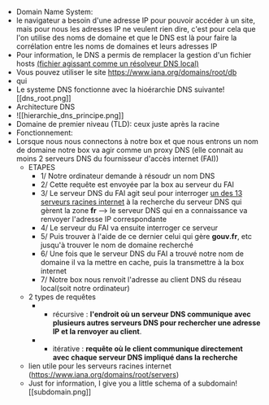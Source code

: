 - Domain Name System: 
- le navigateur a besoin d'une adresse IP pour pouvoir accéder à un site, mais pour nous les adresses IP ne veulent rien dire, c'est pour cela que l'on utilise des noms de domaine et  que le DNS est là pour faire la corrélation entre les noms de domaines et leurs adresses IP
- Pour information, le DNS a permis de remplacer la gestion d'un fichier hosts [(fichier agissant comme un résolveur DNS local)](https://www.it-connect.fr/le-fichier-hosts-de-windows-cest-quoi/)
- Vous pouvez utiliser le site https://www.iana.org/domains/root/db
- qui 
- Le systeme DNS fonctionne avec la hioérarchie DNS suivante![[dns_root.png]]
- Architecture DNS
- ![[hierarchie_dns_principe.png]]
- Domaine de premier niveau (TLD): ceux juste après la racine
- Fonctionnement:
- Lorsque nous nous connectons à notre box et que nous entrons un nom de domaine notre box va agir comme un proxy DNS (elle connait au moins 2 serveurs DNS du fournisseur d'accès internet (FAI))
	- ETAPES
		- 1/ Notre ordinateur demande à résoudr un nom DNS
		- 2/ Cette requête est envoyée par la box au serveur du FAI
		- 3/ Le serveur DNS du FAI agit seul pour interroger [un des 13 serveurs racines internet](https://fr.wikipedia.org/wiki/Serveur_racine_du_DNS) à la recherche du serveur DNS qui gèrent la zone **fr** --> le serveur DNS qui en a connaissance va renvoyer l'adresse IP correspondante
		- 4/ Le serveur du FAI va ensuite interroger ce serveur 
		- 5/ Puis trouver à l'aide de ce dernier celui qui gère **gouv.fr**, etc jusqu'à trouver le nom de domaine recherché
		- 6/ Une fois que le serveur DNS du FAI a trouvé notre nom de domaine il va la mettre en cache, puis la transmettre à la box internet
		- 7/ Notre box nous renvoit l'adresse au client DNS du réseau local(soit notre ordinateur)
	- 2 types de requêtes
		- - récursive : **l'endroit où un serveur DNS communique avec plusieurs autres serveurs DNS pour rechercher une adresse IP et la renvoyer au client**.
		- - itérative : **requête où le client communique directement avec chaque serveur DNS impliqué dans la recherche**
	- lien utile pour les serveurs racines internet (https://www.iana.org/domains/root/servers)
	- Just for information, I give you a little schema of a subdomain![[subdomain.png]]